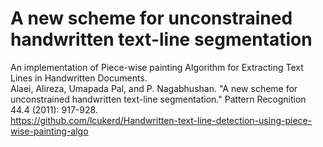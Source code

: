 # A new scheme for unconstrained handwritten text-line segmentation
An implementation of Piece-wise painting Algorithm for Extracting Text Lines in Handwritten Documents.
<br>
Alaei, Alireza, Umapada Pal, and P. Nagabhushan. "A new scheme for unconstrained handwritten text-line segmentation." Pattern Recognition 44.4 (2011): 917-928.<br> https://github.com/lcukerd/Handwritten-text-line-detection-using-piece-wise-painting-algo
